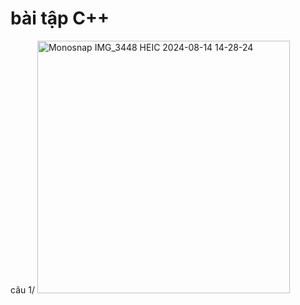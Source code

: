# bài tập C++
câu 1/
<img width="404" alt="Monosnap IMG_3448 HEIC 2024-08-14 14-28-24" src="https://github.com/user-attachments/assets/c1c41aa2-1f2d-48a5-9596-ea77159712a7">
